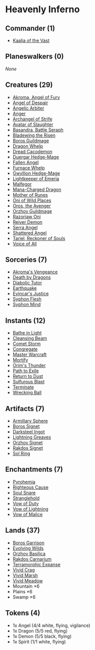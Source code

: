 # Heavenly Inferno

## Commander (1)
* [Kaalia of the Vast](https://www.cardkingdom.com/catalog/search?search=header&filter%5Bname%5D=Kaalia+of+the+Vast)

## Planeswalkers (0)
*None*

## Creatures (29)
* [Akroma, Angel of Fury](https://www.cardkingdom.com/catalog/search?search=header&filter%5Bname%5D=Akroma%2C+Angel+of+Fury)
* [Angel of Despair](https://www.cardkingdom.com/catalog/search?search=header&filter%5Bname%5D=Angel+of+Despair)
* [Angelic Arbiter](https://www.cardkingdom.com/catalog/search?search=header&filter%5Bname%5D=Angelic+Arbiter)
* [Anger](https://www.cardkingdom.com/catalog/search?search=header&filter%5Bname%5D=Anger)
* [Archangel of Strife](https://www.cardkingdom.com/catalog/search?search=header&filter%5Bname%5D=Archangel+of+Strife)
* [Avatar of Slaughter](https://www.cardkingdom.com/catalog/search?search=header&filter%5Bname%5D=Avatar+of+Slaughter)
* [Basandra, Battle Seraph](https://www.cardkingdom.com/catalog/search?search=header&filter%5Bname%5D=Basandra%2C+Battle+Seraph)
* [Bladewing the Risen](https://www.cardkingdom.com/catalog/search?search=header&filter%5Bname%5D=Bladewing+the+Risen)
* [Boros Guildmage](https://www.cardkingdom.com/catalog/search?search=header&filter%5Bname%5D=Boros+Guildmage)
* [Dragon Whelp](https://www.cardkingdom.com/catalog/search?search=header&filter%5Bname%5D=Dragon+Whelp)
* [Dread Cacodemon](https://www.cardkingdom.com/catalog/search?search=header&filter%5Bname%5D=Dread+Cacodemon)
* [Duergar Hedge-Mage](https://www.cardkingdom.com/catalog/search?search=header&filter%5Bname%5D=Duergar+Hedge-Mage)
* [Fallen Angel](https://www.cardkingdom.com/catalog/search?search=header&filter%5Bname%5D=Fallen+Angel)
* [Furnace Whelp](https://www.cardkingdom.com/catalog/search?search=header&filter%5Bname%5D=Furnace+Whelp)
* [Gwyllion Hedge-Mage](https://www.cardkingdom.com/catalog/search?search=header&filter%5Bname%5D=Gwyllion+Hedge-Mage)
* [Lightkeeper of Emeria](https://www.cardkingdom.com/catalog/search?search=header&filter%5Bname%5D=Lightkeeper+of+Emeria)
* [Malfegor](https://www.cardkingdom.com/catalog/search?search=header&filter%5Bname%5D=Malfegor)
* [Mana-Charged Dragon](https://www.cardkingdom.com/catalog/search?search=header&filter%5Bname%5D=Mana-Charged+Dragon)
* [Mother of Runes](https://www.cardkingdom.com/catalog/search?search=header&filter%5Bname%5D=Mother+of+Runes)
* [Oni of Wild Places](https://www.cardkingdom.com/catalog/search?search=header&filter%5Bname%5D=Oni+of+Wild+Places)
* [Oros, the Avenger](https://www.cardkingdom.com/catalog/search?search=header&filter%5Bname%5D=Oros%2C+the+Avenger)
* [Orzhov Guildmage](https://www.cardkingdom.com/catalog/search?search=header&filter%5Bname%5D=Orzhov+Guildmage)
* [Razorjaw Oni](https://www.cardkingdom.com/catalog/search?search=header&filter%5Bname%5D=Razorjaw+Oni)
* [Reiver Demon](https://www.cardkingdom.com/catalog/search?search=header&filter%5Bname%5D=Reiver+Demon)
* [Serra Angel](https://www.cardkingdom.com/catalog/search?search=header&filter%5Bname%5D=Serra+Angel)
* [Shattered Angel](https://www.cardkingdom.com/catalog/search?search=header&filter%5Bname%5D=Shattered+Angel)
* [Tariel, Reckoner of Souls](https://www.cardkingdom.com/catalog/search?search=header&filter%5Bname%5D=Tariel%2C+Reckoner+of+Souls)
* [Voice of All](https://www.cardkingdom.com/catalog/search?search=header&filter%5Bname%5D=Voice+of+All)

## Sorceries (7)
* [Akroma's Vengeance](https://www.cardkingdom.com/catalog/search?search=header&filter%5Bname%5D=Akroma's+Vengeance)
* [Death by Dragons](https://www.cardkingdom.com/catalog/search?search=header&filter%5Bname%5D=Death+by+Dragons)
* [Diabolic Tutor](https://www.cardkingdom.com/catalog/search?search=header&filter%5Bname%5D=Diabolic+Tutor)
* [Earthquake](https://www.cardkingdom.com/catalog/search?search=header&filter%5Bname%5D=Earthquake)
* [Evincar's Justice](https://www.cardkingdom.com/catalog/search?search=header&filter%5Bname%5D=Evincar's+Justice)
* [Syphon Flesh](https://www.cardkingdom.com/catalog/search?search=header&filter%5Bname%5D=Syphon+Flesh)
* [Syphon Mind](https://www.cardkingdom.com/catalog/search?search=header&filter%5Bname%5D=Syphon+Mind)

## Instants (12)
* [Bathe in Light](https://www.cardkingdom.com/catalog/search?search=header&filter%5Bname%5D=Bathe+in+Light)
* [Cleansing Beam](https://www.cardkingdom.com/catalog/search?search=header&filter%5Bname%5D=Cleansing+Beam)
* [Comet Storm](https://www.cardkingdom.com/catalog/search?search=header&filter%5Bname%5D=Comet+Storm)
* [Congregate](https://www.cardkingdom.com/catalog/search?search=header&filter%5Bname%5D=Congregate)
* [Master Warcraft](https://www.cardkingdom.com/catalog/search?search=header&filter%5Bname%5D=Master+Warcraft)
* [Mortify](https://www.cardkingdom.com/catalog/search?search=header&filter%5Bname%5D=Mortify)
* [Orim's Thunder](https://www.cardkingdom.com/catalog/search?search=header&filter%5Bname%5D=Orim's+Thunder)
* [Path to Exile](https://www.cardkingdom.com/catalog/search?search=header&filter%5Bname%5D=Path+to+Exile)
* [Return to Dust](https://www.cardkingdom.com/catalog/search?search=header&filter%5Bname%5D=Return+to+Dust)
* [Sulfurous Blast](https://www.cardkingdom.com/catalog/search?search=header&filter%5Bname%5D=Sulfurous+Blast)
* [Terminate](https://www.cardkingdom.com/catalog/search?search=header&filter%5Bname%5D=Terminate)
* [Wrecking Ball](https://www.cardkingdom.com/catalog/search?search=header&filter%5Bname%5D=Wrecking+Ball)

## Artifacts (7)
* [Armillary Sphere](https://www.cardkingdom.com/catalog/search?search=header&filter%5Bname%5D=Armillary+Sphere)
* [Boros Signet](https://www.cardkingdom.com/catalog/search?search=header&filter%5Bname%5D=Boros+Signet)
* [Darksteel Ingot](https://www.cardkingdom.com/catalog/search?search=header&filter%5Bname%5D=Darksteel+Ingot)
* [Lightning Greaves](https://www.cardkingdom.com/catalog/search?search=header&filter%5Bname%5D=Lightning+Greaves)
* [Orzhov Signet](https://www.cardkingdom.com/catalog/search?search=header&filter%5Bname%5D=Orzhov+Signet)
* [Rakdos Signet](https://www.cardkingdom.com/catalog/search?search=header&filter%5Bname%5D=Rakdos+Signet)
* [Sol Ring](https://www.cardkingdom.com/catalog/search?search=header&filter%5Bname%5D=Sol+Ring)

## Enchantments (7)
* [Pyrohemia](https://www.cardkingdom.com/catalog/search?search=header&filter%5Bname%5D=Pyrohemia)
* [Righteous Cause](https://www.cardkingdom.com/catalog/search?search=header&filter%5Bname%5D=Righteous+Cause)
* [Soul Snare](https://www.cardkingdom.com/catalog/search?search=header&filter%5Bname%5D=Soul+Snare)
* [Stranglehold](https://www.cardkingdom.com/catalog/search?search=header&filter%5Bname%5D=Stranglehold)
* [Vow of Duty](https://www.cardkingdom.com/catalog/search?search=header&filter%5Bname%5D=Vow+of+Duty)
* [Vow of Lightning](https://www.cardkingdom.com/catalog/search?search=header&filter%5Bname%5D=Vow+of+Lightning)
* [Vow of Malice](https://www.cardkingdom.com/catalog/search?search=header&filter%5Bname%5D=Vow+of+Malice)

## Lands (37)
* [Boros Garrison](https://www.cardkingdom.com/catalog/search?search=header&filter%5Bname%5D=Boros+Garrison)
* [Evolving Wilds](https://www.cardkingdom.com/catalog/search?search=header&filter%5Bname%5D=Evolving+Wilds)
* [Orzhov Basilica](https://www.cardkingdom.com/catalog/search?search=header&filter%5Bname%5D=Orzhov+Basilica)
* [Rakdos Carnarium](https://www.cardkingdom.com/catalog/search?search=header&filter%5Bname%5D=Rakdos+Carnarium)
* [Terramorphic Expanse](https://www.cardkingdom.com/catalog/search?search=header&filter%5Bname%5D=Terramorphic+Expanse)
* [Vivid Crag](https://www.cardkingdom.com/catalog/search?search=header&filter%5Bname%5D=Vivid+Crag)
* [Vivid Marsh](https://www.cardkingdom.com/catalog/search?search=header&filter%5Bname%5D=Vivid+Marsh)
* [Vivid Meadow](https://www.cardkingdom.com/catalog/search?search=header&filter%5Bname%5D=Vivid+Meadow)
* Mountain ×6  
* Plains ×6  
* Swamp ×6  

## Tokens (4)
* 1x Angel (4/4 white, flying, vigilance)  
* 1x Dragon (5/5 red, flying)  
* 1x Demon (5/5 black, flying)  
* 1x Spirit (1/1 white, flying) 

